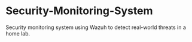 # Security-Monitoring-System
Security monitoring system using Wazuh to detect real-world threats in a home lab.
